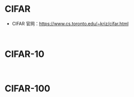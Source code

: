 &emsp;
# CIFAR
- CIFAR 官网：https://www.cs.toronto.edu/~kriz/cifar.html



&emsp;
# CIFAR-10




&emsp;
# CIFAR-100